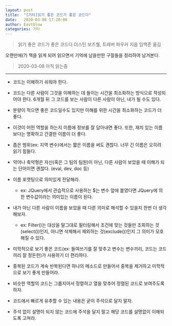 ```yaml
---
layout: post
title:  "[기타]읽기 좋은 코드가 좋은 코드다"
date:   2020-03-08 17:20:00
author: EastGlow
categories: 기타
---
```


> 읽기 좋은 코드가 좋은 코드다
> 더스틴 보즈웰, 트레버 파우커 지음
> 임백준 옮김

오랜만에(?) 책을 읽게 되어 읽으면서 기억에 남을만한 구절들을 정리하여 남겨본다.

> 2020-03-08 아직 읽는중

***

- 코드는 이해하기 쉬워야 한다.

- 코드는 다른 사람이 그것을 이해하는 데 들이는 시간을 최소화하는 방식으로 작성되어야 한다. 6개월 뒤 그 코드를 보는 사람이 다른 사람이 아닌, 내가 될 수도 있다.

- 분량이 적으면 좋은 코드일수도 있지만 이해를 위한 시간을 최소화하는 코드가 더 좋다.

- 이것이 어떤 역할을 하는지 이름에 정보를 잘 담아내면 좋다. 또한, 재치 있는 이름보다는 명확하고 간결한 이름이 더 좋다.

- 좁은 범위(ex: 지역 변수)에서는 짧은 이름을 써도 괜찮다. 너무 긴 이름은 오히려 읽기 힘들다.

- 약어나 축약형은 자신(혹은 그 팀의 팀원)이 아닌, 다른 사람이 보았을 때 이해가 되는 단어이면 괜찮다. (eval, dev, doc 등)

- 이름 포맷팅으로 의미있게 전달해라.
	- ex: JQuery에서 관습적으로 사용하는 $는 변수 앞에 붙였다면 JQuery에 의한 변수값이라는 의미있는 이름이 된다.

- 내가 아닌 다른 사람이 이름을 보았을 때 다른 의미로 해석할 수 있을지 한번 더 생각해보자.
	- ex: Filter()는 대상을 말그대로 필터링해서 조건에 맞는 것들만 조회하는 것(select())인지, 아니면 삭제해서 제외하는 것(exclude())인지 그 의미가 모호해질 수 있다.

- 미학적으로 보기 좋은 코드(ex: 들여쓰기를 잘 맞추고 변수는 변수끼리, 코드는 코드끼리 잘 정돈한)가 사용하기 더 편리하다.

- 중복된 코드가 계속 반복된다면 하나의 메소드로 만들어서 중복을 제거하고 미학적으로 보기 좋게 만들어라.

- 비슷한 역할의 코드는 그룹지어서 정렬하고 열을 맞추어 정렬된 코드로 보여주도록 하자.

- 코드에서 빠르게 유추할 수 있는 내용은 굳이 주석으로 달지 말자.

- 주석 없이 설명이 되지 않는 코드에 주석을 달지 말고 해당 코드를 설명없이 이해되도록 고쳐라.
